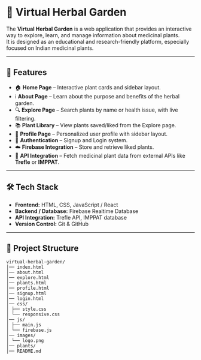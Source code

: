 # 🌿 Virtual Herbal Garden

The **Virtual Herbal Garden** is a web application that provides an interactive way to explore, learn, and manage information about medicinal plants.  
It is designed as an educational and research-friendly platform, especially focused on Indian medicinal plants.

---

## 🚀 Features
- 🏠 **Home Page** – Interactive plant cards and sidebar layout.
- ℹ️ **About Page** – Learn about the purpose and benefits of the herbal garden.
- 🔍 **Explore Page** – Search plants by name or health issue, with live filtering.
- 📚 **Plant Library** – View plants saved/liked from the Explore page.
- 👤 **Profile Page** – Personalized user profile with sidebar layout.
- 🔑 **Authentication** – Signup and Login system.
- ☁️ **Firebase Integration** – Store and retrieve liked plants.
- 🌱 **API Integration** – Fetch medicinal plant data from external APIs like **Trefle** or **IMPPAT**.

---

## 🛠️ Tech Stack
- **Frontend:** HTML, CSS, JavaScript / React  
- **Backend / Database:** Firebase Realtime Database  
- **API Integration:** Trefle API, IMPPAT database  
- **Version Control:** Git & GitHub  

---

## 📂 Project Structure
```
virtual-herbal-garden/
│── index.html
│── about.html
│── explore.html
│── plants.html
│── profile.html
│── signup.html
│── login.html
│── css/
│ ├── style.css
│ └── responsive.css
│── js/
│ ├── main.js
│ └── firebase.js
│── images/
│ └── logo.png
│── plants/
│── README.md
```
